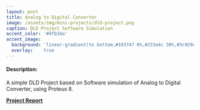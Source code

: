```yaml
---
layout: post
title: Analog to Digital Converter
image: /assets/img/mini-projects/dld-project.png 
caption: DLD Project Software Simulation
accent_color: '#4fb1ba'
accent_image:
  background: 'linear-gradient(to bottom,#193747 0%,#233e4c 30%,#3c929e 50%,#d5d5d4 70%,#cdccc8 100%)'
  overlay:    true
---
```

#### Description: 
A simple DLD Project based on Software simulation of Analog to Digital Converter, using Proteus 8.

[**Project Report**](/assets/img/mini-projects/DLD-Project_Report.pdf)
